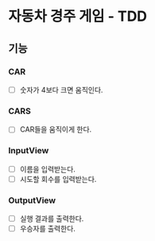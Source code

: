 # 자동차 경주 게임 - TDD
## 기능
### CAR
- [ ] 숫자가 4보다 크면 움직인다.

### CARS
- [ ] CAR들을 움직이게 한다.

### InputView
- [ ] 이름을 입력받는다.
- [ ] 시도할 회수를 입력받는다.

### OutputView
- [ ] 실행 결과를 출력한다.
- [ ] 우승자를 출력한다.